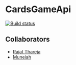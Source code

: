 # CardsGameApi

[![Build status](https://travis-ci.org/rajatthareja/CardsGameApi.svg?branch=master)](https://travis-ci.org/rajatthareja/CardsGameApi)

## Collaborators

* [Rajat Thareja](http://rajatthareja.com)
* [Muneiah](https://github.com/muneiah)
